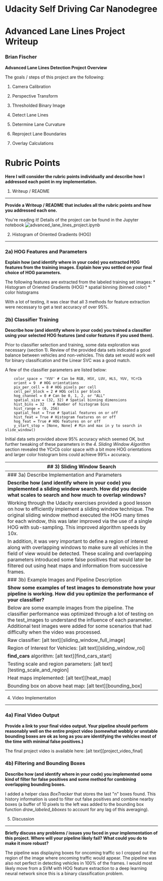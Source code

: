 Udacity Self Driving Car Nanodegree
===================================

Advanced Lane Lines Project Writeup
===================================

### Brian Fischer

**Advanced Lane Lines Detection Project Overview**

The goals / steps of this project are the following:

1.  Camera Calibration

2.  Perspective Transform

3.  Thresholded Binary Image

4.  Detect Lane Lines

5.  Determine Lane Curvature

6.  Reproject Lane Boundaries

7.  Overlay Calculations

Rubric Points
=============

**Here I will consider the rubric points individually and describe how I
addressed each point in my implementation.**

1) Writeup / README
-------------------

**Provide a Writeup / README that includes all the rubric points and how you
addressed each one.**

You're reading it! Details of the project can be found in the Jupyter notebook
![advanced_lane_lines_project.ipynb](advanced_lane_lines_project.ipynb)

2) Histogram of Oriented Gradients (HOG)
----------------------------------------

### 2a) HOG Features and Parameters

**Explain how (and identify where in your code) you extracted HOG features from
the training images. Explain how you settled on your final choice of HOG
parameters.**

The following features are extracted from the labeled training set images: \*
Histogram of Oriented Gradients (HOG) \* spatial binning (binned color) \* color
histograms

With a lot of testing, it was clear that all 3 methods for feature extraction
were necessary to get a test accuracy of over 95%.

### 2b) Classifier Training

**Describe how (and identify where in your code) you trained a classifier using
your selected HOG features (and color features if you used them).**

Prior to classifier selection and training, some data exploration was necessary
(section 1). Review of the provided data sets indicated a good balance between
vehicles and non-vehicles. This data set would work well for binary
classification and the Linear SVC was a good match.

A few of the classifier parameters are listed below:

~~~~~~~~~~~~~~~~~~~~~~~~~~~~~~~~~~~~~~~~~~~~~~~~~~~~~~~~~~~~~~~~~~~~~~~~~~~~~~~~
    color_space = 'YUV' # Can be RGB, HSV, LUV, HLS, YUV, YCrCb
    orient = 9  # HOG orientations
    pix_per_cell = 8 # HOG pixels per cell
    cell_per_block = 2 # HOG cells per block
    hog_channel = 0 # Can be 0, 1, 2, or "ALL"
    spatial_size = (32, 32) # Spatial binning dimensions
    hist_bins = 32    # Number of histogram bins
    hist_range = (0, 256)
    spatial_feat = True # Spatial features on or off
    hist_feat = True # Histogram features on or off
    hog_feat = True # HOG features on or off
    y_start_stop = [None, None] # Min and max in y to search in slide_window()
~~~~~~~~~~~~~~~~~~~~~~~~~~~~~~~~~~~~~~~~~~~~~~~~~~~~~~~~~~~~~~~~~~~~~~~~~~~~~~~~

Initial data sets provided above 95% accuracy which seemed OK, but further
tweaking of these parameters in the *4. Sliding Window Algorithm* section
revealed the YCrCb color space with a bit more HOG orientations and larger color
histogram bins could achieve 99%+ accuracy.

| \#\# 3) Sliding Window Search                                                                                                                                                                                                                                                                                                        |
|--------------------------------------------------------------------------------------------------------------------------------------------------------------------------------------------------------------------------------------------------------------------------------------------------------------------------------------|
| \#\#\# 3a) Describe Implementation and Parameters                                                                                                                                                                                                                                                                                    |
| **Describe how (and identify where in your code) you implemented a sliding window search. How did you decide what scales to search and how much to overlap windows?**                                                                                                                                                                |
| Working through the Udacity exercises provided a good lesson on how to efficiently implement a sliding window technique. The original sliding window method executed the HOG many times for each window, this was later improved via the use of a single HOG with sub-sampling. This improved algorithm speeds by 10x.               |
| In addition, it was very important to define a region of interest along with overlapping windows to make sure all vehicles in the field of view would be detected. These scaling and overlapping parameters introduced some false positives that would later be filtered out using heat maps and information from successive frames. |
| \#\#\# 3b) Example Images and Pipeline Description                                                                                                                                                                                                                                                                                   |
| **Show some examples of test images to demonstrate how your pipeline is working. How did you optimize the performance of your classifier?**                                                                                                                                                                                          |
| Below are some example images from the pipeline. The classifier performance was optimized through a lot of testing on the test_images to understand the influence of each parameter. Additional test images were added for some scenarios that had difficulty when the video was processed.                                          |
| Raw classifier: [alt text][sliding_window_full_image]                                                                                                                                                                                                                                                                                |
| Region of Interest for Vehicles: [alt text][sliding_window_roi]                                                                                                                                                                                                                                                                      |
| **find_cars** algorithm: [alt text][find_cars_start]                                                                                                                                                                                                                                                                                 |
| Testing scale and region parameters: [alt text][testing_scale_and_region]                                                                                                                                                                                                                                                            |
| Heat maps implemented: [alt text][heat_map]                                                                                                                                                                                                                                                                                          |
| Bounding box on above heat map: [alt text][bounding_box]                                                                                                                                                                                                                                                                             |

4) Video Implementation
-----------------------

### 4a) Final Video Output

**Provide a link to your final video output. Your pipeline should perform
reasonably well on the entire project video (somewhat wobbly or unstable
bounding boxes are ok as long as you are identifying the vehicles most of the
time with minimal false positives.)**

The final project video is available here: [alt text][project_video_final]

### 4b) Filtering and Bounding Boxes

**Describe how (and identify where in your code) you implemented some kind of
filter for false positives and some method for combining overlapping bounding
boxes.**

I added a helper class *BoxTracker* that stores the last "n" boxes found. This
history information is used to filter out false positives and combine nearby
boxes (a buffer of 10 pixels to the left was added to the bounding box function
*draw_labeled_bboxes* to account for any lag of this averaging).

5) Discussion
-------------

**Briefly discuss any problems / issues you faced in your implementation of this
project. Where will your pipeline likely fail? What could you do to make it more
robust?**

The pipeline was displaying boxes for oncoming traffic so I cropped out the
region of the image where oncoming traffic would appear. The pipeline was also
not perfect in detecting vehicles in 100% of the frames. I would most likely
move from a SVM with HOG feature extraction to a deep learning neural network
since this is a binary classification problem.
